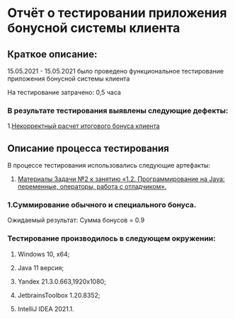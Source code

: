 <h1>Отчёт о тестировании приложения бонусной системы клиента</h1> 

<h2> Краткое описание: </h2>

15.05.2021 - 15.05.2021 было проведено функциональное тестирование приложения бонусной системы клиента

На тестирование затрачено: 0,5 часа

<h3>В результате тестирования выявлены следующие дефекты:</h3> 

1.[Некорректный расчет итогового бонуса клиента](https://github.com/Perepadin/M3-HW2.2/issues/1)

<h2>Описание процесса тестирования</h2> 

В процессе тестирования использовались следующие артефакты:
1. [Материалы Задачи №2 к занятию «1.2. Программирование на Java: переменные, операторы, работа с отладчиком».]((https://github.com/netology-code/javaqa-homeworks/tree/master/programming))

<h3> 1.Суммирование обычного и специального бонуса. </h3>

  Ожидаемый результат: Сумма бонусов = 0.9

<h3>Тестирование производилось в следующем окружении:</h3>

1. Windows 10, x64;

1. Java 11 версия; 

1. Yandex 21.3.0.663,1920x1080;

1. JetbrainsToolbox 1.20.8352;

1. IntelliJ IDEA 2021.1.
